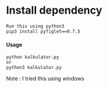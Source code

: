 # Install dependency

```
Run this using python3
pip3 install pyfiglet==0.7.5
```

#### Usage

```
python kalkulator.py
or
python3 kalkulator.py
```



Note : I tried this using windows
